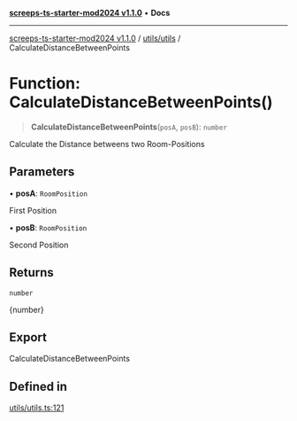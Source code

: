 [**screeps-ts-starter-mod2024 v1.1.0**](../../../README.md) • **Docs**

***

[screeps-ts-starter-mod2024 v1.1.0](../../../modules.md) / [utils/utils](../README.md) / CalculateDistanceBetweenPoints

# Function: CalculateDistanceBetweenPoints()

> **CalculateDistanceBetweenPoints**(`posA`, `posB`): `number`

Calculate the Distance betweens two Room-Positions

## Parameters

• **posA**: `RoomPosition`

First Position

• **posB**: `RoomPosition`

Second Position

## Returns

`number`

{number}

## Export

CalculateDistanceBetweenPoints

## Defined in

[utils/utils.ts:121](https://github.com/Kaimodo/screeps-ts-starter-mod2024/blob/a5b73b336d65167dfd0cbe18548fc5cecc5905cf/src/utils/utils.ts#L121)
